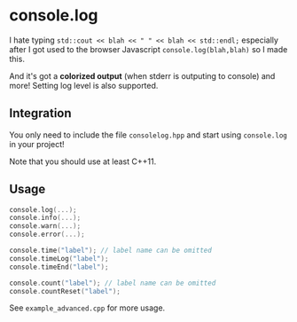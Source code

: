 # console.log

I hate typing `std::cout << blah << " " << blah << std::endl;` especially after I got used to the browser Javascript `console.log(blah,blah)` so I made this.

And it's got a **colorized output** (when stderr is outputing to console) and more! Setting log level is also supported.

## Integration

You only need to include the file `consolelog.hpp` and start using `console.log` in your project!

Note that you should use at least C++11.

## Usage

```c++
console.log(...);
console.info(...);
console.warn(...);
console.error(...);

console.time("label"); // label name can be omitted
console.timeLog("label");
console.timeEnd("label");

console.count("label"); // label name can be omitted
console.countReset("label");
```

See `example_advanced.cpp` for more usage.

